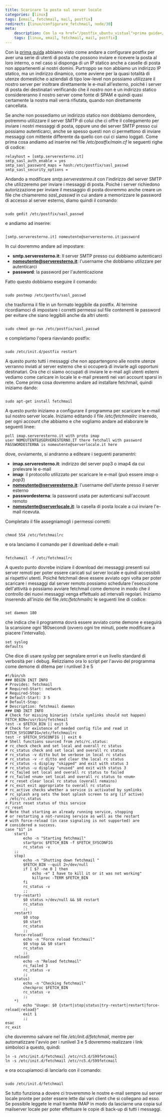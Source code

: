 ```yaml
---
title: Scaricare la posta sul server locale
categories: [linux]
tags: [email, fetchmail, mail, postfix]
redirect: [linux/configurare_fetchmail, node/30]
meta:
    description: Con la <a href="/postfix_ubuntu_vistual">prima guida</a> abbiamo visto come andare a configurare postfix per aver una serie di utenti di posta che possono inviare e ricevere la posta al loro interno, o nel caso si disponga di un IP statico anche a caselle di posta non appartenenti ai nostri domini. Purtroppo se non abbiamo un indirizzo IP statico, ma un indirizzo dinamico, come avviene per la quasi totalità di utenze domestiche o aziendali di tipo low-level non possiamo utilizzare il nostro server per inoltrare direttamente le e-mail all'esterno, poiché i server di posta dei destinatari verificando che il nostro non è un indirizzo statico considereranno il nostro server come fonte di SPAM e quindi quasi certamente la nostra mail verrà rifiutata, quando non direttamente cancellata.
    tags: [linux, email, fetchmail, mail, postfix]
---
```

Con la <a href="/postfix_ubuntu_vistual">prima guida</a> abbiamo visto come andare a configurare postfix per aver una serie di utenti di posta che possono inviare e ricevere la posta al loro interno, o nel caso si disponga di un IP statico anche a caselle di posta non appartenenti ai nostri domini. Purtroppo se non abbiamo un indirizzo IP statico, ma un indirizzo dinamico, come avviene per la quasi totalità di utenze domestiche o aziendali di tipo low-level non possiamo utilizzare il nostro server per inoltrare direttamente le e-mail all'esterno, poiché i server di posta dei destinatari verificando che il nostro non è un indirizzo statico considereranno il nostro server come fonte di SPAM e quindi quasi certamente la nostra mail verrà rifiutata, quando non direttamente cancellata.
<!--break-->
Se anche non possediamo un indirizzo statico non dobbiamo demordere, potremmo utilizzare il server SMTP di colui che ci offre il collegamento per inviare i nostri messaggi di posta, oppure uno dei server SMTP presso cui possiamo autenticarci, anche se spesso questi non ci permettono di inviare messaggi con mittente differente da quello con cui ci siamo loggati.
Come prima cosa andiamo ad inserire nel file _/etc/postfix/main.cf_ le seguenti righe di codice:
~~~language-php
relayhost = [smtp.serveresterno.it]
smtp_sasl_auth_enable = yes
smtp_sasl_password_maps = hash:/etc/postfix/sasl_passwd
smtp_sasl_security_options =
~~~

Andando a modificare _smtp.serveresterno.it_ con l'indirizzo del server SMTP che utilizzeremo per inviare i messaggi di posta. Poiché i server richiedono autorizzazione per inviare il messaggio di posta dovremmo anche creare un file che chiameremo _sasl_passwd_ in cui andare a memorizzare le password di accesso al server esterno, diamo quindi il comando:
~~~language-php

sudo gedit /etc/postfix/sasl_passwd
~~~

e andiamo ad inserire:
~~~language-php

[smtp.serveresterno.it] nomeutente@serveresterno.it:password
~~~

In cui dovremmo andare ad impostare:

 * **smtp.serveresterno.it**: Il server SMTP presso cui dobbiamo autenticarci
 * **nomeutente@serveresterno.it**: l'username che dobbiamo utilizzare per autenticarci
 * **password**: la password per l'autenticazione

Fatto questo dobbiamo eseguire il comando:
~~~language-php

sudo postmap /etc/postfx/sasl_passwd
~~~

che trasforma il file in un formato leggibile da postfix. Al termine ricordiamoci di impostare i corretti permessi sul file contenenti le password per evitare che siano leggibili anche da altri utenti:
~~~language-php

sudo chmod go-rwx /etc/postfix/sasl_passwd
~~~

e completiamo l'opera riavviando postfix:
~~~language-php

sudo /etc/init.d/postfix restart
~~~

A questo punto tutti i messaggi che non appartengono alle nostre utenze verranno inviati al server esterno che si occuperà di inviarle agli opportuni destinatari.
Ora che ci siamo occupati di inviare le e-mail agli utenti esterni vediamo come caricare in locale le e-mail presenti nei vari account sparsi in rete.
Come prima cosa dovremmo andare ad installare fetchmail, quindi iniziamo dando:
~~~language-php

sudo apt-get install fetchmail
~~~

A questo punto iniziamo a configurare il programma per scaricare le e-mail sul nostro server locale. Iniziamo editando il file _/etc/fetchmailrc_ inseredo, per ogni account che abbiamo e che vogliamo andare ad elaborare le  seguenti linee:
~~~language-php
poll imap.serveresterno.it with proto imap
user NOMEUTENTE@SERVERESTERNO.IT there fetchall with password PASSWORDESTERNA is nomeutente@serverlocale.it here
~~~

dove, ovviamente, si andranno a editeare i seguenti paramentri:

 * **imap.serveresterno.it**: indirizzo del server pop3 o imap4 da cui prelevare le e-mail
 * **imap**: il protocollo utilizzato per scaricare le e-mail (può essere _imap_ o _pop3_)
 * **nomeutente@serveresterno.it**: l'username dell'utente presso il server esterno
 * **passwordesterna**: la password usata per autenticarsi sull'account remoto
 * **nomeutente@serverlocale.it**: la casella di posta locale a cui inviare l'e-mail ricevuta.

Completato il file assegniamogli i permessi corretti:
~~~language-php

chmod 554 /etc/fetchmailrc
~~~

e ora lanciamo il comando per il download delle e-mail:
~~~language-php

fetchamail -f /etc/fetchmailrc
~~~

A questo punto dovrebe iniziare il download dei messaggi presenti sui server remoti per poter essere caricati sul server locale e quindi accessibili ai rispettivi utenti. Poiché fetchmail deve essere avviato ogni volta per poter scaricare i messaggi dal server remoto possiamo schedulare l'esecuzione dell'attività o possiamo avviare fetchmail come demone in modo che il controllo dei nuovi messaggi venga effettualo ad intervalli regolari.
Iniziamo inserendo all'inizio del file _/etc/fetchmailrc_ le seguenti line di codice:
~~~language-php

set daemon 180
~~~

che indica che il programma dovrà essere avviato come demone e eseguirà la scansione ogni 180secondi (ovvero ogni tre minuti, poete modificare a piacere l'intervallo).
~~~language-php
set syslog
defaults
~~~

Che dice di usare _syslog_ per segnalare errori e un livello standard di verbosità per i debug.
Relizziamo ora lo script per l'avvio del programma come demone di ditema per i runlivel 3 e 5
~~~language-php
#!/bin/sh
### BEGIN INIT INFO
# Provides: fetchmail
# Required-Start: network
# Required-Stop:
# Default-Start: 3 5
# Default-Stop:
# Description: fetchmail daemon
### END INIT INFO
# Check for missing binaries (stale symlinks should not happen)
FETCH_BIN=/usr/bin/fetchmail
test -x $FETCH_BIN || exit 5
# Check for existence of needed config file and read it
FETCH_SYSCONFIG=/etc/fetchmailrc
test -r $FETCH_SYSCONFIG || exit 6
# Shell functions sourced from /etc/rc.status:
# rc_check check and set local and overall rc status
# rc_status check and set local and overall rc status
# rc_status -v ditto but be verbose in local rc status
# rc_status -v -r ditto and clear the local rc status
# rc_status -s display "skipped" and exit with status 3
# rc_status -u display "unused" and exit with status 3
# rc_failed set local and overall rc status to failed
# rc_failed <num> set local and overall rc status to <num>
# rc_reset clear local rc status (overall remains)
# rc_exit exit appropriate to overall rc status
# rc_active checks whether a service is activated by symlinks
# rc_splash arg sets the boot splash screen to arg (if active)
. /etc/rc.status
# First reset status of this service
rc_reset
# Note that starting an already running service, stopping
# or restarting a not-running service as well as the restart
# with force-reload (in case signaling is not supported) are
# considered a success.
case "$1" in
    start)
        echo -n "Starting fetchmail"
        startproc $FETCH_BIN -f $FETCH_SYSCONFIG
        rc_status -v
    ;;
    stop)
        echo -n "Shutting down fetchmail "
        $FETCH_BIN --quit 2>/dev/null
        if [ $? -ne 0 ] then
            echo -e" I have to kill it or it was not working"
            killproc -TERM $FETCH_BIN
        fi
        rc_status -v
        ;;
    try-restart)
        $0 status >/dev/null && $0 restart
        rc_status
        ;;
    restart)
        $0 stop
        $0 start
        rc_status
        ;;
    force-reload)
        echo -n "Force reload fetchmail"
        $0 stop && $0 start
        rc_status
        ;;
    reload)
        echo -n "Reload fetchmail"
        rc_failed 3
        rc_status -v
        ;;
    status)
        echo -n "Checking fetchmail"
        checkproc $FETCH_BIN
        rc_status -v
        ;;
    *)
        echo "Usage: $0 {start|stop|status|try-restart|restart|force-reload|reload}"
        exit 1
        ;;
esac
rc_exit
~~~

che dovremmo salvare nel file _/etc/init.d/fetchmail_, mentre per automatizzare l'avvio per i runlivel 3 e 5 dovremmo realizzare i link simboloci a questo, quindi:
~~~language-php
ln -s /etc/init.d/fetchmail /etc/rc3.d/S99fetcmail
ln -s /etc/init.d/fetchmail /etc/rc5.d/S99fetcmail
~~~

e ora occupiamoci di lanciarlo con il comando:
~~~language-php

sudo /etc/init.d/fetchmail
~~~

Se tutto funziona a dovere ci troveremmo le nostre e-mail sempre sul server locale pronte per poter essere lette dai vari client che si collegano ad esso. Se possibile leggete le mail tramite IMAP in modo da lasciarne una copia sul mailserver locale per poter effettuare le copie di back-up di tutti i messaggi.
